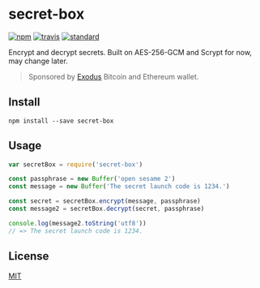 secret-box
==========

[![npm][npm-image]][npm-url]
[![travis][travis-image]][travis-url]
[![standard][standard-image]][standard-url]

[npm-image]: https://img.shields.io/npm/v/secret-box.svg?style=flat-square
[npm-url]: https://www.npmjs.com/package/secret-box
[travis-image]: https://img.shields.io/travis/jprichardson/secret-box.svg?style=flat-square
[travis-url]: https://travis-ci.org/jprichardson/secret-box
[standard-image]: https://img.shields.io/badge/code%20style-standard-brightgreen.svg?style=flat-square
[standard-url]: http://npm.im/standard

Encrypt and decrypt secrets. Built on AES-256-GCM and Scrypt for now, may change later.

> Sponsored by [Exodus](http://www.exodus.io/) Bitcoin and Ethereum wallet.


## Install

```
npm install --save secret-box
```

## Usage

```js
var secretBox = require('secret-box')

const passphrase = new Buffer('open sesame 2')
const message = new Buffer('The secret launch code is 1234.')

const secret = secretBox.encrypt(message, passphrase)
const message2 = secretBox.decrypt(secret, passphrase)

console.log(message2.toString('utf8'))
// => The secret launch code is 1234.

```

## License

[MIT](LICENSE.md)
